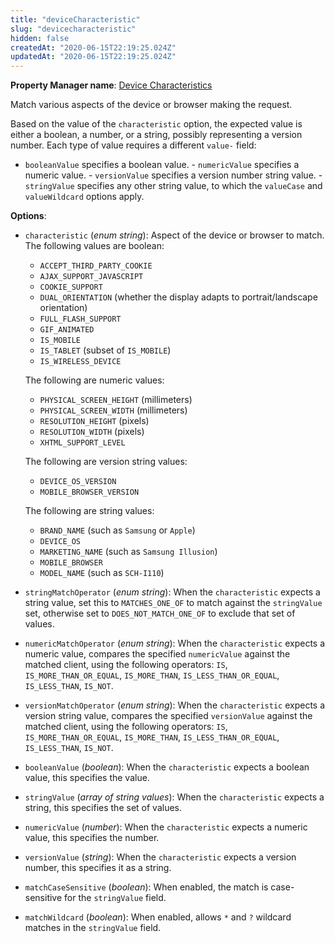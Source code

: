 ```yaml
---
title: "deviceCharacteristic"
slug: "devicecharacteristic"
hidden: false
createdAt: "2020-06-15T22:19:25.024Z"
updatedAt: "2020-06-15T22:19:25.024Z"
---
```

__Property Manager name__: [Device Characteristics](https://control.akamai.com/wh/CUSTOMER/AKAMAI/en-US/WEBHELP/property-manager/property-manager-help/csh_lookup.html?id=PM_0019)

Match various aspects of the device or browser making the request.

Based on the value of the `characteristic` option, the expected value is either a boolean, a number, or a string, possibly representing a version number. Each type of value requires a different `value-` field:

- `booleanValue` specifies a boolean value. - `numericValue` specifies a numeric value. - `versionValue` specifies a version number string value. - `stringValue` specifies any other string value, to which the   `valueCase` and `valueWildcard` options apply.

__Options__:

- `characteristic` (_enum string_): Aspect of the device or browser to match. The following values are boolean:

    - `ACCEPT_THIRD_PARTY_COOKIE`
    - `AJAX_SUPPORT_JAVASCRIPT`
    - `COOKIE_SUPPORT`
    - `DUAL_ORIENTATION` (whether the display adapts to portrait/landscape orientation)
    - `FULL_FLASH_SUPPORT`
    - `GIF_ANIMATED`
    - `IS_MOBILE`
    - `IS_TABLET` (subset of `IS_MOBILE`)
    - `IS_WIRELESS_DEVICE`

    The following are numeric values:

    - `PHYSICAL_SCREEN_HEIGHT` (millimeters)
    - `PHYSICAL_SCREEN_WIDTH` (millimeters)
    - `RESOLUTION_HEIGHT` (pixels)
    - `RESOLUTION_WIDTH` (pixels)
    - `XHTML_SUPPORT_LEVEL`

    The following are version string values:

    - `DEVICE_OS_VERSION`
    - `MOBILE_BROWSER_VERSION`

    The following are string values:

    - `BRAND_NAME` (such as `Samsung` or `Apple`)
    - `DEVICE_OS`
    - `MARKETING_NAME` (such as `Samsung Illusion`)
    - `MOBILE_BROWSER`
    - `MODEL_NAME` (such as `SCH-I110`)

- `stringMatchOperator` (_enum string_): When the `characteristic` expects a string value, set this to `MATCHES_ONE_OF` to match against the `stringValue` set, otherwise set to `DOES_NOT_MATCH_ONE_OF` to exclude that set of values.

- `numericMatchOperator` (_enum string_): When the `characteristic` expects a numeric value, compares the specified `numericValue` against the matched client, using the following operators: `IS`, `IS_MORE_THAN_OR_EQUAL`, `IS_MORE_THAN`, `IS_LESS_THAN_OR_EQUAL`, `IS_LESS_THAN`, `IS_NOT`.

- `versionMatchOperator` (_enum string_): When the `characteristic` expects a version string value, compares the specified `versionValue` against the matched client, using the following operators: `IS`, `IS_MORE_THAN_OR_EQUAL`, `IS_MORE_THAN`, `IS_LESS_THAN_OR_EQUAL`, `IS_LESS_THAN`, `IS_NOT`.

- `booleanValue` (_boolean_): When the `characteristic` expects a boolean value, this specifies the value.

- `stringValue` (_array of string values_): When the `characteristic` expects a string, this specifies the set of values.

- `numericValue` (_number_): When the `characteristic` expects a numeric value, this specifies the number.

- `versionValue` (_string_): When the `characteristic` expects a version number, this specifies it as a string.

- `matchCaseSensitive` (_boolean_): When enabled, the match is case-sensitive for the `stringValue` field.

- `matchWildcard` (_boolean_): When enabled, allows `*` and `?` wildcard matches in the `stringValue` field.

